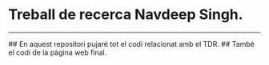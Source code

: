# Treball de recerca Navdeep Singh.
<hr>
## En aquest repositori pujaré tot el codi relacionat amb el TDR.
## També el codi de la pàgina web final.

